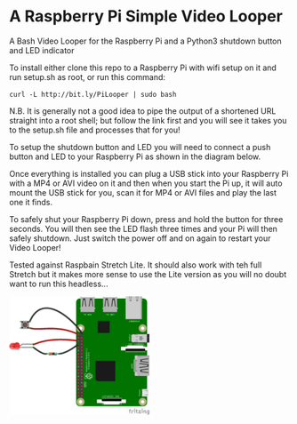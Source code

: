 # A Raspberry Pi Simple Video Looper
A Bash Video Looper for the Raspberry Pi and a Python3 shutdown button and LED indicator

To install either clone this repo to a Raspberry Pi with wifi setup on it and run setup.sh as root, or run this command:

    curl -L http://bit.ly/PiLooper | sudo bash

N.B. It is generally not a good idea to pipe the output of a shortened URL straight into a root shell; but follow the link first and you will see it takes you to the setup.sh file and processes that for you!

To setup the shutdown button and LED you will need to connect a push button and LED to your Raspberry Pi as shown in the diagram below.

Once everything is installed you can plug a USB stick into your Raspberry Pi with a MP4 or AVI video on it and then when you start the Pi up, it will auto mount the USB stick for you, scan it for MP4 or AVI files and play the last one it finds.

To safely shut your Raspberry Pi down, press and hold the button for three seconds. You will then see the LED flash three times and your Pi will then safely shutdown. Just switch the power off and on again to restart your Video Looper!

Tested against Raspbain Stretch Lite. It should also work with teh full Stretch but it makes more sense to use the Lite version as you will no doubt want to run this headless...

<img src="pythonShutdownWiring_bb.png" alt="Wiring diagram for the python shutdown script" width="50%" height="50%" />

